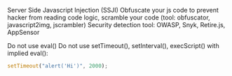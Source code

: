Server Side Javascript Injection (SSJI)
Obfuscate your js code to prevent hacker from reading code logic, scramble your code (tool: obfuscator, javascript2img, jscrambler)
Security detection tool: OWASP, Snyk, Retire.js, AppSensor

Do not use eval()
Do not use setTimeout(), setInterval(), execScript() with implied eval():

```javascript
setTimeout("alert('Hi')", 2000);
```
